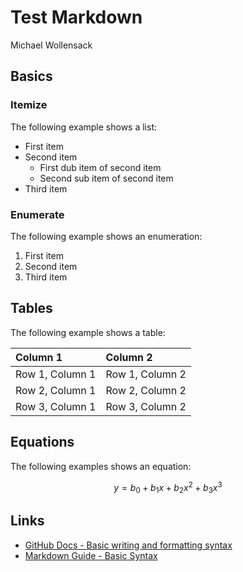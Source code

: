 # Test Markdown

Michael Wollensack

## Basics

### Itemize

The following example shows a list:

- First item
- Second item
  - First dub item of second item
  - Second sub item of second item
- Third item

### Enumerate

The following example shows an enumeration:

1. First item
2. Second item
3. Third item

## Tables

The following example shows a table:

| Column 1        | Column 2        |
|:----------------|:----------------|
| Row 1, Column 1 | Row 1, Column 2 |
| Row 2, Column 1 | Row 2, Column 2 |
| Row 3, Column 1 | Row 3, Column 2 |

## Equations

The following examples shows an equation:

$$y = b_0 + b_1x + b_2x^2 + b_3x^3$$

## Links

- [GitHub Docs - Basic writing and formatting syntax](https://docs.github.com/en/get-started/writing-on-github/getting-started-with-writing-and-formatting-on-github/basic-writing-and-formatting-syntax)
- [Markdown Guide - Basic Syntax](https://www.markdownguide.org/basic-syntax/)
